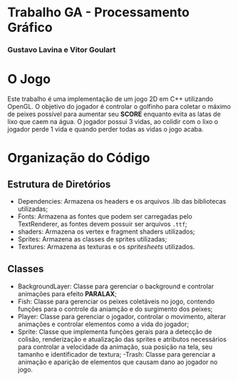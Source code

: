 # Trabalho GA - Processamento Gráfico
### Gustavo Lavina e Vitor Goulart

# O Jogo
Este trabalho é uma implementação de um jogo 2D em C++ utilizando OpenGL. O objetivo do jogador é controlar o golfinho para coletar o máximo de peixes possível para aumentar seu **SCORE** enquanto evita as latas de lixo que caem na água. O jogador possui 3 vidas, ao colidir com o lixo o jogador perde 1 vida e quando perder todas as vidas o jogo acaba.

# Organização do Código

## Estrutura de Diretórios

- Dependencies: Armazena os headers e os arquivos .lib das bibliotecas utilizadas;
- Fonts: Armazena as fontes que podem ser carregadas pelo TextRenderer, as fontes devem possuir ser arquivos `.ttf`;
- shaders: Armazena os vertex e fragment shaders utilizados;
- Sprites: Armazena as classes de sprites utilizadas;
- Textures: Armazena as texturas e os *spritesheets* utilizados.

## Classes

- BackgroundLayer: Classe para gerenciar o background e controlar animações para efeito **PARALAX**;
- Fish: Classe para gerenciar os peixes coletáveis no jogo, contendo funções para o controle da aniamção e do surgimento dos peixes;
- Player: Classe para gerenciar o jogador, controlar o movimento, alterar animações e controlar elementos como a vida do jogador;
- Sprite: Classe que implementa funções gerais para a detecção de colisão, renderização e atualização das sprites e atributos necessários para controlar a velocidade da animação, sua posição na tela, seu tamanho e identificador de textura;
  -Trash: Classe para gerenciar a animação e aparição de elementos que causam dano ao jogador no jogo.
